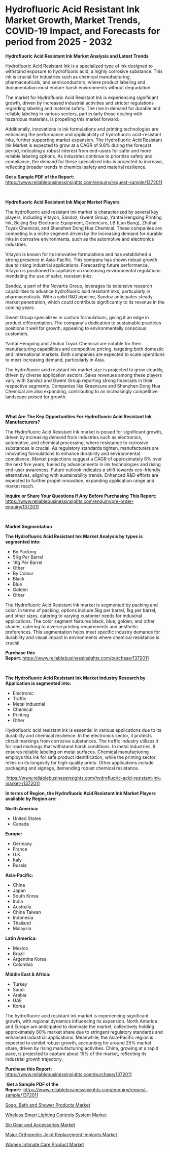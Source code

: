 <p><h1>Hydrofluoric Acid Resistant Ink Market Growth, Market Trends, COVID-19 Impact, and Forecasts for period from 2025 - 2032</h1></p><p><strong>Hydrofluoric Acid Resistant Ink Market Analysis and Latest Trends</strong></p>
<p><p>Hydrofluoric Acid Resistant Ink is a specialized type of ink designed to withstand exposure to hydrofluoric acid, a highly corrosive substance. This ink is crucial for industries such as chemical manufacturing, pharmaceuticals, and semiconductors, where product labeling and documentation must endure harsh environments without degradation. </p><p>The market for Hydrofluoric Acid Resistant Ink is experiencing significant growth, driven by increased industrial activities and stricter regulations regarding labeling and material safety. The rise in demand for durable and reliable labeling in various sectors, particularly those dealing with hazardous materials, is propelling this market forward. </p><p>Additionally, innovations in ink formulations and printing technologies are enhancing the performance and applicability of hydrofluoric acid-resistant inks, further supporting market expansion. The Hydrofluoric Acid Resistant Ink Market is expected to grow at a CAGR of 9.8% during the forecast period, indicating a robust interest from end-users for safer and more reliable labeling options. As industries continue to prioritize safety and compliance, the demand for these specialized inks is projected to increase, reflecting broader trends in chemical safety and material resilience.</p></p>
<p><strong>Get a Sample PDF of the Report:&nbsp;</strong> <a href="https://www.reliablebusinessinsights.com/enquiry/request-sample/1372011?utm_campaign=113&utm_medium=2&utm_source=Github&utm_content=ia&utm_term=22032025&utm_id=hydrofluoric-acid-resistant-ink">https://www.reliablebusinessinsights.com/enquiry/request-sample/1372011</a></p>
<p>&nbsp;</p>
<p><strong>Hydrofluoric Acid Resistant Ink Major Market Players</strong></p>
<p><p>The hydrofluoric acid resistant ink market is characterized by several key players, including Vitayon, Sandoz, Gwent Group, Yantai Hengxing Printing Ink, Beijing Sxy Electronic Equipment, Greencure, LB (Lan Bang), Zhuhai Toyak Chemical, and Shenzhen Dong Hua Chemical. These companies are competing in a niche segment driven by the increasing demand for durable inks in corrosive environments, such as the automotive and electronics industries.</p><p>Vitayon is known for its innovative formulations and has established a strong presence in Asia-Pacific. This company has shown robust growth due to rising industrial applications. Forecasting future performance, Vitayon is positioned to capitalize on increasing environmental regulations mandating the use of safer, resistant inks.</p><p>Sandoz, a part of the Novartis Group, leverages its extensive research capabilities to advance hydrofluoric acid resistant inks, particularly in pharmaceuticals. With a solid R&D pipeline, Sandoz anticipates steady market penetration, which could contribute significantly to its revenue in the coming years.</p><p>Gwent Group specializes in custom formulations, giving it an edge in product differentiation. The company's dedication to sustainable practices positions it well for growth, appealing to environmentally conscious customers.</p><p>Yantai Hengxing and Zhuhai Toyak Chemical are notable for their manufacturing capabilities and competitive pricing, targeting both domestic and international markets. Both companies are expected to scale operations to meet increasing demand, particularly in Asia.</p><p>The hydrofluoric acid resistant ink market size is projected to grow steadily, driven by diverse application sectors. Sales revenues among these players vary, with Sandoz and Gwent Group reporting strong financials in their respective segments. Companies like Greencure and Shenzhen Dong Hua Chemical are also expanding, contributing to an increasingly competitive landscape poised for growth.</p></p>
<p>&nbsp;</p>
<p><strong>What Are The Key Opportunities For Hydrofluoric Acid Resistant Ink Manufacturers?</strong></p>
<p><p>The Hydrofluoric Acid Resistant Ink market is poised for significant growth, driven by increasing demand from industries such as electronics, automotive, and chemical processing, where resistance to corrosive substances is crucial. As regulatory standards tighten, manufacturers are innovating formulations to enhance durability and environmental compliance. Market projections suggest a CAGR of approximately 6% over the next five years, fueled by advancements in ink technologies and rising end-user awareness. Future outlook indicates a shift towards eco-friendly alternatives, aligning with sustainability trends. Enhanced R&D efforts are expected to further propel innovation, expanding application range and market reach.</p></p>
<p><strong>Inquire or Share Your Questions If Any Before Purchasing This Report:</strong> <a href="https://www.reliablebusinessinsights.com/enquiry/pre-order-enquiry/1372011?utm_campaign=113&utm_medium=2&utm_source=Github&utm_content=ia&utm_term=22032025&utm_id=hydrofluoric-acid-resistant-ink">https://www.reliablebusinessinsights.com/enquiry/pre-order-enquiry/1372011</a></p>
<p>&nbsp;</p>
<p><strong>Market Segmentation</strong></p>
<p><strong>The Hydrofluoric Acid Resistant Ink Market Analysis by types is segmented into:</strong></p>
<p><ul><li>By Packing</li><li>5Kg Per Barrel</li><li>1Kg Per Barrel</li><li>Other</li><li>By Colour</li><li>Black</li><li>Blue</li><li>Golden</li><li>Other</li></ul></p>
<p><p>The Hydrofluoric Acid Resistant Ink market is segmented by packing and color. In terms of packing, options include 5kg per barrel, 1kg per barrel, and other sizes, catering to varying customer needs for industrial applications. The color segment features black, blue, golden, and other shades, catering to diverse printing requirements and aesthetic preferences. This segmentation helps meet specific industry demands for durability and visual impact in environments where chemical resistance is crucial.</p></p>
<p><strong>Purchase this Report:&nbsp;</strong><a href="https://www.reliablebusinessinsights.com/purchase/1372011?utm_campaign=113&utm_medium=2&utm_source=Github&utm_content=ia&utm_term=22032025&utm_id=hydrofluoric-acid-resistant-ink">https://www.reliablebusinessinsights.com/purchase/1372011</a></p>
<p>&nbsp;</p>
<p><strong>The Hydrofluoric Acid Resistant Ink Market Industry Research by Application is segmented into:</strong></p>
<p><ul><li>Electronic</li><li>Traffic</li><li>Metal Industrial</li><li>Chemical</li><li>Printing</li><li>Other</li></ul></p>
<p><p>Hydrofluoric acid resistant ink is essential in various applications due to its durability and chemical resilience. In the electronics sector, it protects circuit markings from corrosive substances. The traffic industry utilizes it for road markings that withstand harsh conditions. In metal industries, it ensures reliable labeling on metal surfaces. Chemical manufacturing employs this ink for safe product identification, while the printing sector relies on its longevity for high-quality prints. Other applications include packaging and signage, demanding robust chemical resistance.</p></p>
<p><a href="https://www.reliablebusinessinsights.com/hydrofluoric-acid-resistant-ink-market-r1372011?utm_campaign=113&utm_medium=2&utm_source=Github&utm_content=ia&utm_term=22032025&utm_id=hydrofluoric-acid-resistant-ink">&nbsp;https://www.reliablebusinessinsights.com/hydrofluoric-acid-resistant-ink-market-r1372011</a></p>
<p><strong>In terms of Region, the Hydrofluoric Acid Resistant Ink Market Players available by Region are:</strong></p>
<p>
    <p> <strong> North America: </strong>
        <ul>
            <li>United States</li>
            <li>Canada</li>
        </ul>
        </p> 
    <p> <strong> Europe: </strong>
        <ul>
            <li>Germany</li>
            <li>France</li>
            <li>U.K.</li>
            <li>Italy</li>
            <li>Russia</li>
        </ul>
        </p> 
    <p> <strong> Asia-Pacific: </strong>
        <ul>
            <li>China</li>
            <li>Japan</li>
            <li>South Korea</li>
            <li>India</li>
            <li>Australia</li>
            <li>China Taiwan</li>
            <li>Indonesia</li>
            <li>Thailand</li>
            <li>Malaysia</li>
        </ul>
        </p> 
    <p> <strong> Latin America: </strong>
        <ul>
            <li>Mexico</li>
            <li>Brazil</li>
            <li>Argentina Korea</li>
            <li>Colombia</li>
        </ul>
        </p> 
    <p> <strong> Middle East & Africa: </strong>
        <ul>
            <li>Turkey</li>
            <li>Saudi</li>
            <li>Arabia</li>
            <li>UAE</li>
            <li>Korea</li>
        </ul>
    </p>
    </p>
<p><p>The hydrofluoric acid resistant ink market is experiencing significant growth, with regional dynamics influencing its expansion. North America and Europe are anticipated to dominate the market, collectively holding approximately 60% market share due to stringent regulatory standards and enhanced industrial applications. Meanwhile, the Asia-Pacific region is expected to exhibit robust growth, accounting for around 25% market share, driven by rising manufacturing activities. China, growing at a rapid pace, is projected to capture about 15% of the market, reflecting its industrial growth trajectory.</p></p>
<p><strong>Purchase this Report: </strong><a href="https://www.reliablebusinessinsights.com/purchase/1372011?utm_campaign=113&utm_medium=2&utm_source=Github&utm_content=ia&utm_term=22032025&utm_id=hydrofluoric-acid-resistant-ink">https://www.reliablebusinessinsights.com/purchase/1372011</a></p>
<p>&nbsp;<strong>Get a Sample PDF of the Report:&nbsp;&nbsp;</strong><a href="https://www.reliablebusinessinsights.com/enquiry/request-sample/1372011?utm_campaign=113&utm_medium=2&utm_source=Github&utm_content=ia&utm_term=22032025&utm_id=hydrofluoric-acid-resistant-ink">https://www.reliablebusinessinsights.com/enquiry/request-sample/1372011</a></p>
<p><strong></strong></p>
<p><p><a href="https://github.com/nwogudimouix/Market-Research-Report-List-1/blob/main/soap-bath-and-shower-products-market.md?utm_campaign=113&utm_medium=2&utm_source=Github&utm_content=ia&utm_term=22032025&utm_id=hydrofluoric-acid-resistant-ink">Soap, Bath and Shower Products Market</a></p><p><a href="https://github.com/luhleickov/Market-Research-Report-List-1/blob/main/wireless-smart-lighting-controls-system-market.md?utm_campaign=113&utm_medium=2&utm_source=Github&utm_content=ia&utm_term=22032025&utm_id=hydrofluoric-acid-resistant-ink">Wireless Smart Lighting Controls System Market</a></p><p><a href="https://github.com/elceryaneik/Market-Research-Report-List-1/blob/main/ski-gear-and-accessories-market.md?utm_campaign=113&utm_medium=2&utm_source=Github&utm_content=ia&utm_term=22032025&utm_id=hydrofluoric-acid-resistant-ink">Ski Gear and Accessories Market</a></p><p><a href="https://github.com/sukeldrage0g/Market-Research-Report-List-1/blob/main/major-orthopedic-joint-replacement-implants-market.md?utm_campaign=113&utm_medium=2&utm_source=Github&utm_content=ia&utm_term=22032025&utm_id=hydrofluoric-acid-resistant-ink">Major Orthopedic Joint Replacement Implants Market</a></p><p><a href="https://github.com/dusektwinec3/Market-Research-Report-List-1/blob/main/women-intimate-care-product-market.md?utm_campaign=113&utm_medium=2&utm_source=Github&utm_content=ia&utm_term=22032025&utm_id=hydrofluoric-acid-resistant-ink">Women Intimate Care Product Market</a></p></p>